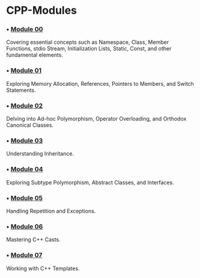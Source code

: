 # CPP-Modules


### • [Module 00](https://github.com/Aerly-Lex/CPP-Modules/tree/main/Module-00)
Covering essential concepts such as Namespace, Class, Member Functions, stdio Stream, Initialization Lists, Static, Const, and other fundamental elements.

### • [Module 01](https://github.com/Aerly-Lex/CPP-Modules/tree/main/Module-01)
Exploring Memory Allocation, References, Pointers to Members, and Switch Statements.

### • [Module 02](https://github.com/Aerly-Lex/CPP-Modules/tree/main/Module-02)
Delving into Ad-hoc Polymorphism, Operator Overloading, and Orthodox Canonical Classes.

### • [Module 03](https://github.com/Aerly-Lex/CPP-Modules/tree/main/Module-03)
Understanding Inheritance.

### • [Module 04](https://github.com/Aerly-Lex/CPP-Modules/tree/main/Module-04)
Exploring Subtype Polymorphism, Abstract Classes, and Interfaces.

### • [Module 05](https://github.com/Aerly-Lex/CPP-Modules/tree/main/Module-05)
Handling Repetition and Exceptions.

### • [Module 06](https://github.com/Aerly-Lex/CPP-Modules/tree/main/Module-06)
Mastering C++ Casts.

### • [Module 07](https://github.com/Aerly-Lex/CPP-Modules/tree/main/Module-07)
Working with C++ Templates.

<!--
### • [Module 08]()
More depth about Templates - Containers, Iterators, and Algorithms.

### • [Module 09]()
Exploring the Versatility of STL for Enhanced C++ Programming. STL stands for "Standard Template Library" in C++.
